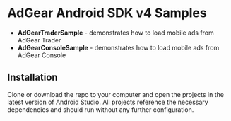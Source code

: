 # AdGear Android SDK v4 Samples
 - **AdGearTraderSample** - demonstrates how to load mobile ads from AdGear Trader
 - **AdGearConsoleSample** - demonstrates how to load mobile ads from AdGear Console

## Installation
Clone or download the repo to your computer and open the projects in the latest version of Android Studio. All projects reference the necessary dependencies and should run without any further configuration.
